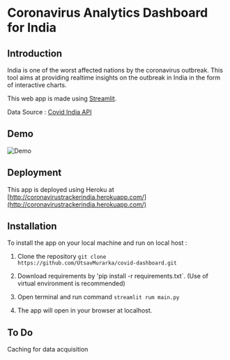 # Coronavirus Analytics Dashboard for India

## Introduction

India is one of the worst affected nations by the coronavirus outbreak. 
This tool aims at providing realtime insights on the outbreak in India in the form of interactive charts.


This web app is made using [Streamlit](https://www.streamlit.io/).

Data Source : [Covid India API](https://api.covid19india.org/)


## Demo

![Demo](demo.gif)

## Deployment

This app is deployed using Heroku at [http://coronavirustrackerindia.herokuapp.com/](http://coronavirustrackerindia.herokuapp.com/)

## Installation

To install the app on your local machine and run on local host : 

1. Clone the repository `git clone https://github.com/UtsavMurarka/covid-dashboard.git`

2. Download requirements by 'pip install -r requirements.txt`. (Use of virtual environment is recommended)

3. Open terminal and run command `streamlit rum main.py`

4. The app will open in your browser at localhost.

## To Do

Caching for data acquisition
